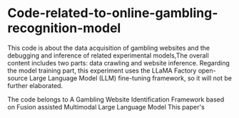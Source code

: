 # Code-related-to-online-gambling-recognition-model
This code is about the data acquisition of gambling websites and the debugging and inference of related experimental models,The overall content includes two parts: data crawling and website inference.
Regarding the model training part, this experiment uses the LLaMA Factory open-source Large Language Model (LLM) fine-tuning framework, so it will not be further elaborated.

The code belongs to A Gambling Website Identification Framework based on Fusion assisted Multimodal Large Language Model  This paper's
